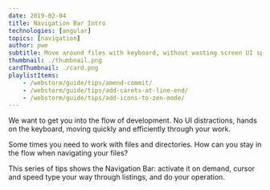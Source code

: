 ```yaml
---
date: 2019-02-04
title: Navigation Bar Intro
technologies: [angular]
topics: [navigation]
author: pwe
subtitle: Move around files with keyboard, without wasting screen UI space
thumbnail: ./thumbnail.png
cardThumbnail: ./card.png
playlistItems:
    - /webstorm/guide/tips/amend-commit/
    - /webstorm/guide/tips/add-carets-at-line-end/
    - /webstorm/guide/tips/add-icons-to-zen-mode/
---
```


We want to get you into the flow of development. No UI distractions, hands 
on the keyboard, moving quickly and efficiently through your work.

Some times you need to work with files and directories. How can you stay 
in the flow when navigating your files?

This series of tips shows the Navigation Bar: activate it on demand, cursor 
and speed type your way through listings, and do your operation.
